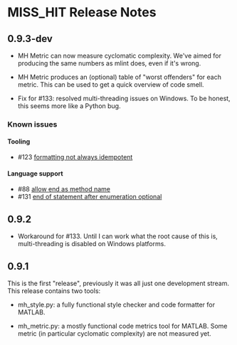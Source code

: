# MISS_HIT Release Notes

## 0.9.3-dev

* MH Metric can now measure cyclomatic complexity. We've aimed for
  producing the same numbers as mlint does, even if it's wrong.

* MH Metric produces an (optional) table of "worst offenders" for each
  metric. This can be used to get a quick overview of code smell.

* Fix for #133: resolved multi-threading issues on Windows. To be
  honest, this seems more like a Python bug.

### Known issues

#### Tooling

* #123 [formatting not always idempotent](https://github.com/florianschanda/miss_hit/issues/123)

#### Language support

* #88 [allow end as method name](https://github.com/florianschanda/miss_hit/issues/88)
* #131 [end of statement after enumeration optional](https://github.com/florianschanda/miss_hit/issues/131)

## 0.9.2

* Workaround for #133. Until I can work what the root cause of this
  is, multi-threading is disabled on Windows platforms.

## 0.9.1

This is the first "release", previously it was all just one
development stream. This release contains two tools:

* mh_style.py: a fully functional style checker and code formatter for
  MATLAB.

* mh_metric.py: a mostly functional code metrics tool for MATLAB. Some
  metric (in particular cyclomatic complexity) are not measured yet.
